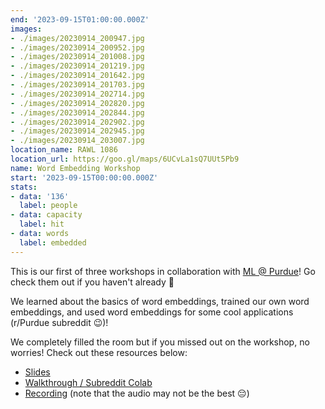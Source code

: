 ```yaml
---
end: '2023-09-15T01:00:00.000Z'
images:
- ./images/20230914_200947.jpg
- ./images/20230914_200952.jpg
- ./images/20230914_201008.jpg
- ./images/20230914_201219.jpg
- ./images/20230914_201642.jpg
- ./images/20230914_201703.jpg
- ./images/20230914_202714.jpg
- ./images/20230914_202820.jpg
- ./images/20230914_202844.jpg
- ./images/20230914_202902.jpg
- ./images/20230914_202945.jpg
- ./images/20230914_203007.jpg
location_name: RAWL 1086
location_url: https://goo.gl/maps/6UCvLa1sQ7UUt5Pb9
name: Word Embedding Workshop
start: '2023-09-15T00:00:00.000Z'
stats:
- data: '136'
  label: people
- data: capacity
  label: hit
- data: words
  label: embedded
---
```


This is our first of three workshops in collaboration with [ML @ Purdue](https://ml-purdue.github.io)! Go check them out if you haven't already 💛

We learned about the basics of word embeddings, trained our own word embeddings, and used word embeddings for some cool applications (r/Purdue subreddit 😉)! 

We completely filled the room but if you missed out on the workshop, no worries! Check out these resources below:
- [Slides](http://puhack.horse/word-embeddings)
- [Walkthrough / Subreddit Colab](https://dagshub.com/ML-Purdue/word-embeddings-workshop)
- [Recording](https://puhack.horse/wemblive) (note that the audio may not be the best 😔)